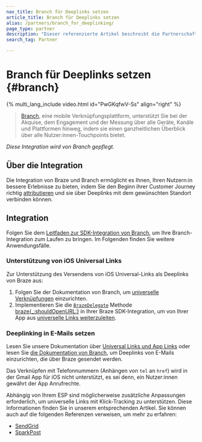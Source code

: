 ```yaml
---
nav_title: Branch für Deeplinks setzen
article_title: Branch für Deeplinks setzen
alias: /partners/branch_for_deeplinking/
page_type: partner
description: "Dieser referenzierte Artikel beschreibt die Partnerschaft zwischen Braze und Branch und wie Sie diese nutzen können, um Ihre Deeplinks zu setzen."
search_tag: Partner

---
```


# Branch für Deeplinks setzen {#branch}

{% multi_lang_include video.html id="PwGKqfwV-Ss" align="right" %}

> [Branch](https://branch.io/), eine mobile Verknüpfungsplattform, unterstützt Sie bei der Akquise, dem Engagement und der Messung über alle Geräte, Kanäle und Plattformen hinweg, indem sie einen ganzheitlichen Überblick über alle Nutzer:innen-Touchpoints bietet.

_Diese Integration wird von Branch gepflegt._

## Über die Integration

Die Integration von Braze und Branch ermöglicht es Ihnen, Ihren Nutzern:in bessere Erlebnisse zu bieten, indem Sie den Beginn ihrer Customer Journey richtig [attributieren]({{site.baseurl}}/partners/message_orchestration/attribution/branch_for_attribution/) und sie über Deeplinks mit dem gewünschten Standort verbinden können.

## Integration

Folgen Sie dem [Leitfaden zur SDK-Integration von Branch](https://help.branch.io/developers-hub/docs/native-sdks-overview), um Ihre Branch-Integration zum Laufen zu bringen. Im Folgenden finden Sie weitere Anwendungsfälle.

### Unterstützung von iOS Universal Links

Zur Unterstützung des Versendens von iOS Universal-Links als Deeplinks von Braze aus:

1. Folgen Sie der Dokumentation von Branch, um [universelle Verknüpfungen](https://help.branch.io/developers-hub/docs/ios-universal-links) einzurichten.
2. Implementieren Sie die [`BrazeDelegate`](https://braze-inc.github.io/braze-swift-sdk/documentation/brazekit/brazedelegate) Methode [braze(_:shouldOpenURL:)](https://braze-inc.github.io/braze-swift-sdk/documentation/brazekit/brazedelegate/braze(_:shouldopenurl:)-6xxc5) in Ihrer Braze SDK-Integration, um von Ihrer App aus [universelle Links weiterzuleiten]({{site.baseurl}}/developer_guide/platform_integration_guides/swift/advanced_use_cases/linking/#linking-handling-customization).

### Deeplinking in E-Mails setzen

Lesen Sie unsere Dokumentation über [Universal Links und App Links]({{site.baseurl}}/user_guide/message_building_by_channel/email/universal_links/)
oder lesen Sie [die Dokumentation von Branch](https://help.branch.io/developers-hub/docs/ios-universal-links#apps-that-always-work), um Deeplinks von E-Mails einzurichten, die über Braze gesendet werden.

Das Verknüpfen mit Telefonnummern (Anhängen von `tel` an `href`) wird in der Gmail App für iOS nicht unterstützt, es sei denn, ein Nutzer:innen gewährt der App Anrufrechte.

Abhängig von Ihrem ESP sind möglicherweise zusätzliche Anpassungen erforderlich, um universelle Links mit Klick-Tracking zu unterstützen. Diese Informationen finden Sie in unserem entsprechenden Artikel. Sie können auch auf die folgenden Referenzen verweisen, um mehr zu erfahren:

- [SendGrid](https://help.branch.io/using-branch/page/braze-sendgrid)
- [SparkPost](https://help.branch.io/using-branch/page/braze-sparkpost)


